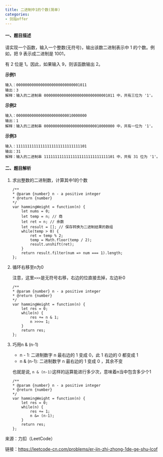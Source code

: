 ```yaml
---
title: 二进制中1的个数(简单)
categories:
- 剑指offer
---
```


#### 一、题目描述

请实现一个函数，输入一个整数(无符号)，输出该数二进制表示中 1 的个数。例如，把 9 表示成二进制是 1001，

有 2 位是 1。因此，如果输入 9，则该函数输出 2。

**示例1**

```
输入：00000000000000000000000000001011
输出：3
解释：输入的二进制串 00000000000000000000000000001011 中，共有三位为 '1'。
```

**示例2**

```
输入：00000000000000000000000010000000
输出：1
解释：输入的二进制串 00000000000000000000000010000000 中，共有一位为 '1'。
```

**示例3**

```
输入：11111111111111111111111111111101
输出：31
解释：输入的二进制串 11111111111111111111111111111101 中，共有 31 位为 '1'。
```

#### 二、题目解析

1. 求出整数的二进制数，计算其中1的个数

    ```
    /**
    * @param {number} n - a positive integer
    * @return {number}
    */
    var hammingWeight = function(n) {
        let nums = 0;
        let temp = n; // 商
        let ret = n; // 余数
        let result = []; // 保存转换为二进制结果的数组
        while(temp > 0) {
            ret = temp % 2;
            temp = Math.floor(temp / 2);
            result.unshift(ret);
        }
        return result.filter(num => num === 1).length;
    };
    ```
2. 循环右移至n为0

    注意，这里`>>>`是无符号右移，右边的位直接去掉，左边补0

    ```
    /**
    * @param {number} n - a positive integer
    * @return {number}
    */
    var hammingWeight = function(n) {
        let res = 0;
        while(n) {
            res += n & 1;
            n >>>= 1;
        }
        return res;
    };
    ```
3. 巧用n & (n-1)

    - n - 1: 二进制数字 n 最右边的 1 变成 0，此 1 右边的 0 都变成 1 
    - n & (n-1):  二进制数字 n 最右边的 1 变成 0 ，其余不变

    也就是说, `n & (n-1)`这样的运算能进行多少次，意味着n当中包含多少个1

    ```
    /**
    * @param {number} n - a positive integer
    * @return {number}
    */
    var hammingWeight = function(n) {
        let res = 0;
        while(n) {
            res += 1;
            n &= (n-1);
        }
        return res;
    };
    ```





来源：力扣（LeetCode）

链接：https://leetcode-cn.com/problems/er-jin-zhi-zhong-1de-ge-shu-lcof
